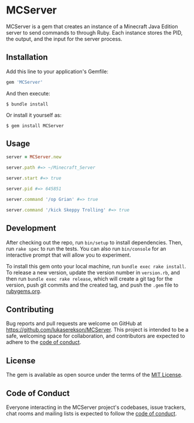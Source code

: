 # MCServer

MCServer is a gem that creates an instance of a Minecraft Java Edition server to send commands to through Ruby. Each instance stores the PID, the output, and the input for the server process.

## Installation

Add this line to your application's Gemfile:

```ruby
gem 'MCServer'
```

And then execute:

    $ bundle install

Or install it yourself as:

    $ gem install MCServer

## Usage

```ruby
server = MCServer.new

server.path #=> ~/Minecraft_Server

server.start #=> true

server.pid #=> 645851

server.command '/op Grian' #=> true

server.command '/kick Skeppy Trolling' #=> true
```

## Development

After checking out the repo, run `bin/setup` to install dependencies. Then, run `rake spec` to run the tests. You can also run `bin/console` for an interactive prompt that will allow you to experiment.

To install this gem onto your local machine, run `bundle exec rake install`. To release a new version, update the version number in `version.rb`, and then run `bundle exec rake release`, which will create a git tag for the version, push git commits and the created tag, and push the `.gem` file to [rubygems.org](https://rubygems.org).

## Contributing

Bug reports and pull requests are welcome on GitHub at https://github.com/lukaserekson/MCServer. This project is intended to be a safe, welcoming space for collaboration, and contributors are expected to adhere to the [code of conduct](https://github.com/lukaserekson/MCServer/blob/main/CODE_OF_CONDUCT.md).

## License

The gem is available as open source under the terms of the [MIT License](https://opensource.org/licenses/MIT).

## Code of Conduct

Everyone interacting in the MCServer project's codebases, issue trackers, chat rooms and mailing lists is expected to follow the [code of conduct](https://github.com/lukaserekson/MCServer/blob/main/CODE_OF_CONDUCT.md).
